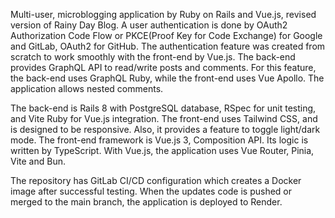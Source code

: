 Multi-user, microblogging application by Ruby on Rails and Vue.js, revised version of Rainy Day Blog.
A user authentication is done by OAuth2 Authorization Code Flow or PKCE(Proof Key for Code Exchange) for Google and
GitLab, OAuth2 for GitHub. The authentication feature was created from scratch to work smoothly with the front-end by Vue.js.
The back-end provides GraphQL API to read/write posts and comments. For this feature, the back-end uses GraphQL Ruby,
while the front-end uses Vue Apollo. The application allows nested comments.

The back-end is Rails 8 with PostgreSQL database, RSpec for unit testing, and Vite Ruby for Vue.js integration.
The front-end uses Tailwind CSS, and is designed to be responsive. Also, it provides a feature to toggle light/dark mode.
The front-end framework is Vue.js 3, Composition API. Its logic is written by TypeScript.
With Vue.js, the application uses Vue Router, Pinia, Vite and Bun.

The repository has GitLab CI/CD configuration which creates a Docker image after successful testing.
When the updates code is pushed or merged to the main branch, the application is deployed to Render.
